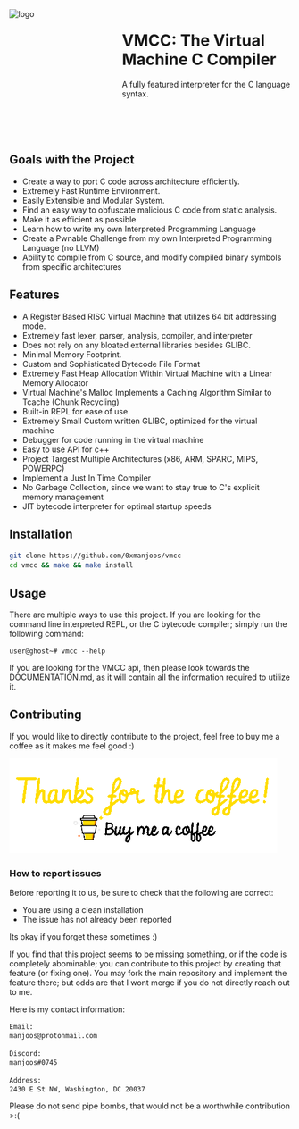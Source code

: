 <img width="192" height="192" align="left" style="float: left; margin: 0 10px 0 0;" alt="logo" src="https://github.com/0xmanjoos/vmcc/blob/main/img/icon.png?raw=true">

# VMCC: The Virtual Machine C Compiler
A fully featured interpreter for the C language syntax.
<br/>
<br/>
<br/>
<br/>
<br/>

## Goals with the Project
* Create a way to port C code across architecture efficiently.
* Extremely Fast Runtime Environment.
* Easily Extensible and Modular System.
* Find an easy way to obfuscate malicious C code from static analysis.
* Make it as efficient as possible
* Learn how to write my own Interpreted Programming Language
* Create a Pwnable Challenge from my own Interpreted Programming Language (no LLVM)
* Ability to compile from C source, and modify compiled binary symbols from specific architectures

## Features
* A Register Based RISC Virtual Machine that utilizes 64 bit addressing mode.
* Extremely fast lexer, parser, analysis, compiler, and interpreter
* Does not rely on any bloated external libraries besides GLIBC.
* Minimal Memory Footprint.
* Custom and Sophisticated Bytecode File Format
* Extremely Fast Heap Allocation Within Virtual Machine with a Linear Memory Allocator
* Virtual Machine's Malloc Implements a Caching Algorithm Similar to Tcache (Chunk Recycling)
* Built-in REPL for ease of use.
* Extremely Small Custom written GLIBC, optimized for the virtual machine
* Debugger for code running in the virtual machine
* Easy to use API for c++
* Project Targest Multiple Architectures (x86, ARM, SPARC, MIPS, POWERPC)
* Implement a Just In Time Compiler
* No Garbage Collection, since we want to stay true to C's explicit memory management
* JIT bytecode interpreter for optimal startup speeds

## Installation

```bash
git clone https://github.com/0xmanjoos/vmcc
cd vmcc && make && make install
```

## Usage

There are multiple ways to use this project. If you are looking for the command line
interpreted REPL, or the C bytecode compiler; simply run the following command:

```
user@ghost~# vmcc --help
```

If you are looking for the VMCC api, then please look towards the DOCUMENTATION.md, as it will
contain all the information required to utilize it.

## Contributing

If you would like to directly contribute to the project, feel free to buy me a coffee as it makes
me feel good :)

[ ![rickroll_:)](/img/coffee.gif)](https://www.youtube.com/watch?v=dQw4w9WgXcQ)

### How to report issues

Before reporting it to us, be sure to check that the following are correct:

* You are using a clean installation
* The issue has not already been reported

Its okay if you forget these sometimes :)

If you find that this project seems to be missing something, or if the code is completely abominable;
you can contribute to this project by creating that feature (or fixing one). You may fork the
main repository and implement the feature there; but odds are that I wont merge if you do not 
directly reach out to me.

Here is my contact information:

```
Email:
manjoos@protonmail.com

Discord:
manjoos#0745

Address:
2430 E St NW, Washington, DC 20037
```

Please do not send pipe bombs, that would not be a worthwhile contribution >:(

